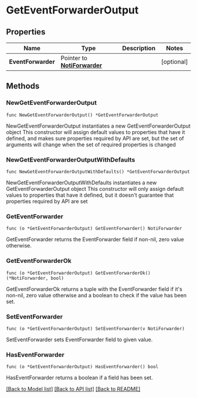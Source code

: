 # GetEventForwarderOutput

## Properties

Name | Type | Description | Notes
------------ | ------------- | ------------- | -------------
**EventForwarder** | Pointer to [**NotiForwarder**](NotiForwarder.md) |  | [optional] 

## Methods

### NewGetEventForwarderOutput

`func NewGetEventForwarderOutput() *GetEventForwarderOutput`

NewGetEventForwarderOutput instantiates a new GetEventForwarderOutput object
This constructor will assign default values to properties that have it defined,
and makes sure properties required by API are set, but the set of arguments
will change when the set of required properties is changed

### NewGetEventForwarderOutputWithDefaults

`func NewGetEventForwarderOutputWithDefaults() *GetEventForwarderOutput`

NewGetEventForwarderOutputWithDefaults instantiates a new GetEventForwarderOutput object
This constructor will only assign default values to properties that have it defined,
but it doesn't guarantee that properties required by API are set

### GetEventForwarder

`func (o *GetEventForwarderOutput) GetEventForwarder() NotiForwarder`

GetEventForwarder returns the EventForwarder field if non-nil, zero value otherwise.

### GetEventForwarderOk

`func (o *GetEventForwarderOutput) GetEventForwarderOk() (*NotiForwarder, bool)`

GetEventForwarderOk returns a tuple with the EventForwarder field if it's non-nil, zero value otherwise
and a boolean to check if the value has been set.

### SetEventForwarder

`func (o *GetEventForwarderOutput) SetEventForwarder(v NotiForwarder)`

SetEventForwarder sets EventForwarder field to given value.

### HasEventForwarder

`func (o *GetEventForwarderOutput) HasEventForwarder() bool`

HasEventForwarder returns a boolean if a field has been set.


[[Back to Model list]](../README.md#documentation-for-models) [[Back to API list]](../README.md#documentation-for-api-endpoints) [[Back to README]](../README.md)


